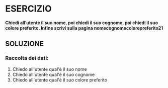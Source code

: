 # ESERCIZIO

**Chiedi all’utente il suo nome, poi chiedi il suo cognome, poi chiedi il suo colore preferito. Infine scrivi sulla pagina nomecognomecolorepreferito21**

## SOLUZIONE

### Raccolta dei dati:
1. Chiedo all'utente qual'è il suo nome 
2. Chiedo all'utente qual'è il suo cognome
3. Chiedo all'utente qual'è il suo colore preferito

